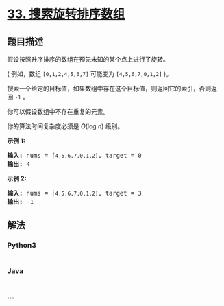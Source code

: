 # [33. 搜索旋转排序数组](https://leetcode-cn.com/problems/search-in-rotated-sorted-array)

## 题目描述
<!-- 这里写题目描述 -->
<p>假设按照升序排序的数组在预先未知的某个点上进行了旋转。</p>

<p>( 例如，数组&nbsp;<code>[0,1,2,4,5,6,7]</code>&nbsp;可能变为&nbsp;<code>[4,5,6,7,0,1,2]</code>&nbsp;)。</p>

<p>搜索一个给定的目标值，如果数组中存在这个目标值，则返回它的索引，否则返回&nbsp;<code>-1</code>&nbsp;。</p>

<p>你可以假设数组中不存在重复的元素。</p>

<p>你的算法时间复杂度必须是&nbsp;<em>O</em>(log&nbsp;<em>n</em>) 级别。</p>

<p><strong>示例 1:</strong></p>

<pre><strong>输入:</strong> nums = [<code>4,5,6,7,0,1,2]</code>, target = 0
<strong>输出:</strong> 4
</pre>

<p><strong>示例&nbsp;2:</strong></p>

<pre><strong>输入:</strong> nums = [<code>4,5,6,7,0,1,2]</code>, target = 3
<strong>输出:</strong> -1</pre>



## 解法
<!-- 这里可写通用的实现逻辑 -->


### Python3
<!-- 这里可写当前语言的特殊实现逻辑 -->

```python

```

### Java
<!-- 这里可写当前语言的特殊实现逻辑 -->

```java

```

### ...
```

```
